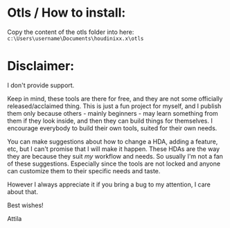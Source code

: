 # Otls / How to install:
Copy the content of the otls folder into here: `c:\Users\username\Documents\houdinixx.x\otls`


# Disclaimer:
I don't provide support.

Keep in mind, these tools are there for free, and they are not some officially released/acclaimed thing. This is just a fun project for myself, and I publish them only because others - mainly beginners - may learn something from them if they look inside, and then they can build things for themselves. I encourage everybody to build their own tools, suited for their own needs.

You can make suggestions about how to change a HDA, adding a feature, etc, but I can't promise that I will make it happen. These HDAs are the way they are because they suit _my_ workflow and needs. So usually I'm not a fan of these suggestions. Especially since the tools are not locked and anyone can customize them to their specific needs and taste.

However I always appreciate it if you bring a bug to my attention, I care about that.


Best wishes!

Attila
